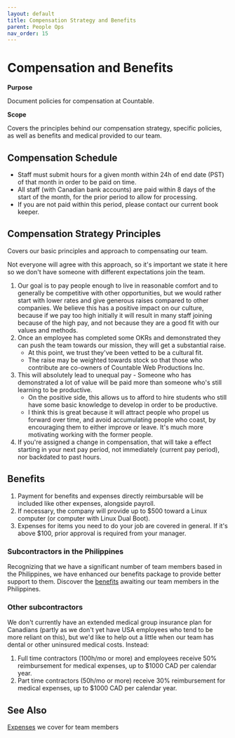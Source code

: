 ```yaml
---
layout: default
title: Compensation Strategy and Benefits
parent: People Ops
nav_order: 15
---
```


# Compensation and Benefits

**Purpose**

Document policies for compensation at Countable.

**Scope**

Covers the principles behind our compensation strategy, specific policies, as well as benefits and medical provided to our team.

## Compensation Schedule
  * Staff must submit hours for a given month within 24h of end date (PST) of that month in order to be paid on time.
  * All staff (with Canadian bank accounts) are paid within 8 days of the start of the month, for the prior period to allow for processing.
  * If you are not paid within this period, please contact our current book keeper.

## Compensation Strategy Principles

Covers our basic principles and approach to compensating our team.

Not everyone will agree with this approach, so it's important we state it here so we don't have someone with different expectations join the team.

1.  Our goal is to pay people enough to live in reasonable comfort and to generally be competitive with other opportunities, but we would rather start with lower rates and give generous raises compared to other companies. We believe this has a positive impact on our culture, because if we pay too high initially it will result in many staff joining because of the high pay, and not because they are a good fit with our values and methods.
2.  Once an employee has completed some OKRs and demonstrated they can push the team towards our mission, they will get a substantial raise. 
    - At this point, we trust they've been vetted to be a cultural fit. 
    - The raise may be weighted towards stock so that those who contribute are co-owners of Countable Web Productions Inc.
3.  This will absolutely lead to unequal pay - Someone who has demonstrated a lot of value will be paid more than someone who's still learning to be productive.
    - On the positive side, this allows us to afford to hire students who still have some basic knowledge to develop in order to be productive. 
    - I think this is great because it will attract people who propel us forward over time, and avoid accumulating people who coast, by encouraging them to either improve or leave. It's much
    more motivating working with the former people.
4.  If you're assigned a change in compensation, that will take a effect starting in your next pay period, not immediately (current pay period), nor backdated to past hours.

## Benefits

1.  Payment for benefits and expenses directly reimbursable will be included like other expenses, alongside payroll.
2.  If necessary, the company will provide up to $500 toward a Linux computer (or computer with Linux Dual Boot).
3.  Expenses for items you need to do your job are covered in general. If it's above $100, prior approval is required from your manager.

### Subcontractors in the Philippines

Recognizing that we have a significant number of team members based in the Philippines, we have enhanced our benefits package to provide better support to them. Discover the [benefits](https://countable-web.github.io/ops/peopleops/BENEFITS-PH-TEAM-MEMBERS/) awaiting our team members in the Philippines.


### Other subcontractors

We don't currently have an extended medical group insurance plan for Canadians (partly as we don't yet have USA employees who tend to be more reliant on this), but we'd like to help out a little when our team has dental or other uninsured medical costs. Instead:

1.  Full time contractors (100h/mo or more) and employees receive 50% reimbursement for medical expenses, up to $1000 CAD per calendar year.
2.  Part time contractors (50h/mo or more) receive 30% reimbursement for medical expenses, up to $1000 CAD per calendar year.

## See Also

[Expenses](EXPENSES.md) we cover for team members
